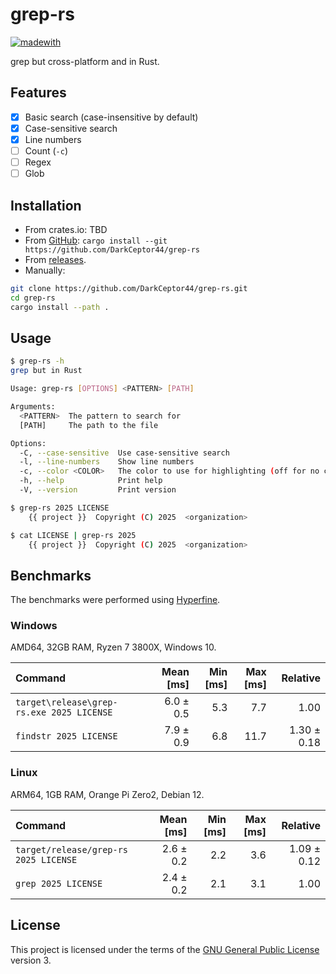# grep-rs

[![madewith](https://forthebadge.com/images/badges/made-with-rust.svg)](https://forthebadge.com)

grep but cross-platform and in Rust.

## Features

- [x] Basic search (case-insensitive by default)
- [x] Case-sensitive search
- [x] Line numbers
- [ ] Count (`-c`)
- [ ] Regex
- [ ] Glob

## Installation

- From crates.io: TBD
- From [GitHub](https://github.com/DarkCeptor44/grep-rs): `cargo install --git https://github.com/DarkCeptor44/grep-rs`
- From [releases](https://github.com/DarkCeptor44/grep-rs/releases/latest).
- Manually:

```bash
git clone https://github.com/DarkCeptor44/grep-rs.git
cd grep-rs
cargo install --path .
```

## Usage

```bash
$ grep-rs -h
grep but in Rust

Usage: grep-rs [OPTIONS] <PATTERN> [PATH]

Arguments:
  <PATTERN>  The pattern to search for
  [PATH]     The path to the file

Options:
  -C, --case-sensitive  Use case-sensitive search
  -l, --line-numbers    Show line numbers
  -c, --color <COLOR>   The color to use for highlighting (off for no color) [default: blue]
  -h, --help            Print help
  -V, --version         Print version
```

```bash
$ grep-rs 2025 LICENSE
    {{ project }}  Copyright (C) 2025  <organization>

$ cat LICENSE | grep-rs 2025
    {{ project }}  Copyright (C) 2025  <organization>
```

## Benchmarks

The benchmarks were performed using [Hyperfine](https://github.com/sharkdp/hyperfine).

### Windows

AMD64, 32GB RAM, Ryzen 7 3800X, Windows 10.

| Command | Mean [ms] | Min [ms] | Max [ms] | Relative |
|:---|---:|---:|---:|---:|
| `target\release\grep-rs.exe 2025 LICENSE` | 6.0 ± 0.5 | 5.3 | 7.7 | 1.00 |
| `findstr 2025 LICENSE` | 7.9 ± 0.9 | 6.8 | 11.7 | 1.30 ± 0.18 |

### Linux

ARM64, 1GB RAM, Orange Pi Zero2, Debian 12.

| Command | Mean [ms] | Min [ms] | Max [ms] | Relative |
|:---|---:|---:|---:|---:|
| `target/release/grep-rs 2025 LICENSE` | 2.6 ± 0.2 | 2.2 | 3.6 | 1.09 ± 0.12 |
| `grep 2025 LICENSE` | 2.4 ± 0.2 | 2.1 | 3.1 | 1.00 |

## License

This project is licensed under the terms of the [GNU General Public License](LICENSE) version 3.
